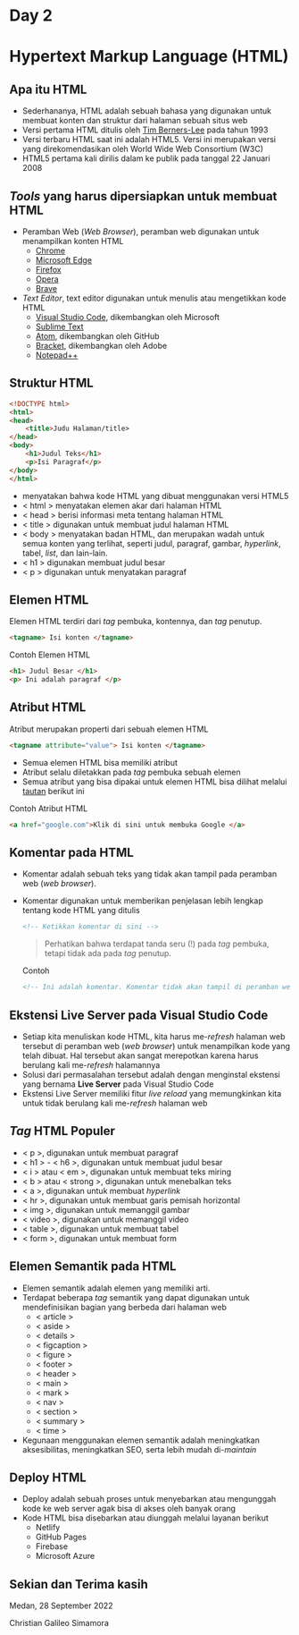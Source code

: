 # Day 2

# Hypertext Markup Language (HTML)

## Apa itu HTML

- Sederhananya, HTML adalah sebuah bahasa yang digunakan untuk membuat konten dan struktur dari halaman sebuah situs web
- Versi pertama HTML ditulis oleh [Tim Berners-Lee](https://en.wikipedia.org/wiki/Tim_Berners-Lee) pada tahun 1993
- Versi terbaru HTML saat ini adalah HTML5. Versi ini merupakan versi yang direkomendasikan oleh World Wide Web Consortium (W3C)
- HTML5 pertama kali dirilis dalam ke publik pada tanggal 22 Januari 2008

## *Tools* yang harus dipersiapkan untuk membuat HTML

- Peramban Web (*Web Browser*), peramban web digunakan untuk menampilkan konten HTML
    - [Chrome](https://www.google.com/chrome/)
    - [Microsoft Edge](https://www.microsoft.com/en-us/edge)
    - [Firefox](https://www.mozilla.org/en-US/firefox/new/)
    - [Opera](https://www.opera.com/browsers/opera)
    - [Brave](https://brave.com/)
- *Text Editor*, text editor digunakan untuk menulis atau mengetikkan kode HTML
    - [Visual Studio Code](https://code.visualstudio.com/download), dikembangkan oleh Microsoft
    - [Sublime Text](https://www.sublimetext.com/)
    - [Atom](https://atom.io/), dikembangkan oleh GitHub
    - [Bracket](https://brackets.io/), dikembangkan oleh Adobe
    - [Notepad++](https://notepad-plus-plus.org/downloads/)

## Struktur HTML

```html
<!DOCTYPE html>
<html>
<head>
	<title>Judu Halaman/title>
</head>
<body>
	<h1>Judul Teks</h1>
	<p>Isi Paragraf</p>
</body>
</html>
```

- <!DOCTYPE html> menyatakan bahwa kode HTML yang dibuat menggunakan versi HTML5
- < html > menyatakan elemen akar dari halaman HTML
- < head > berisi informasi meta tentang halaman HTML
- < title > digunakan untuk membuat judul halaman HTML
- < body > menyatakan badan HTML, dan merupakan wadah untuk semua konten yang terlihat, seperti judul, paragraf, gambar, *hyperlink*, tabel, *list*, dan lain-lain.
- < h1 > digunakan membuat judul besar
- < p > digunakan untuk menyatakan paragraf

## Elemen HTML

Elemen HTML terdiri dari *tag* pembuka, kontennya, dan *tag* penutup.

```html
<tagname> Isi konten </tagname>
```

Contoh Elemen HTML

```html
<h1> Judul Besar </h1>
<p> Ini adalah paragraf </p>
```

## Atribut HTML

Atribut merupakan properti dari sebuah elemen HTML

```html
<tagname attribute="value"> Isi konten </tagname>
```

- Semua elemen HTML bisa memiliki atribut
- Atribut selalu diletakkan pada *tag* pembuka sebuah elemen
- Semua atribut yang bisa dipakai untuk elemen HTML bisa dilihat melalui [tautan](https://www.w3schools.com/tags/ref_attributes.asp) berikut ini

Contoh Atribut HTML

```html
<a href="google.com">Klik di sini untuk membuka Google </a>
```

## Komentar pada HTML

- Komentar adalah sebuah teks yang tidak akan tampil pada peramban web (*web browser*).
- Komentar digunakan untuk memberikan penjelasan lebih lengkap tentang kode HTML yang ditulis
    
    ```html
    <!-- Ketikkan komentar di sini -->
    ```
    
    > Perhatikan bahwa terdapat tanda seru (!) pada *tag* pembuka, tetapi tidak ada pada *tag* penutup.
    > 
    
    Contoh 
    
    ```html
    <!-- Ini adalah komentar. Komentar tidak akan tampil di peramban web (*web browser*) -->
    ```
    

## Ekstensi Live Server pada Visual Studio Code

- Setiap kita menuliskan kode HTML, kita harus me-*refresh* halaman web tersebut di peramban web (*web browser*) untuk menampilkan kode yang telah dibuat. Hal tersebut akan sangat merepotkan karena harus berulang kali me-*refresh* halamannya
- Solusi dari permasalahan tersebut adalah dengan menginstal ekstensi yang bernama **Live Server** pada Visual Studio Code
- Ekstensi Live Server memiliki fitur *live reload* yang memungkinkan kita untuk tidak berulang kali me-*refresh* halaman web

## *Tag* HTML Populer

- < p >, digunakan untuk membuat paragraf
- < h1 > - < h6 >, digunakan untuk membuat judul besar
- < i > atau < em >, digunakan untuk membuat teks miring
- < b > atau < strong >, digunakan untuk menebalkan teks
- < a >, digunakan untuk membuat *hyperlink*
- < hr >, digunakan untuk membuat garis pemisah horizontal
- < img >, digunakan untuk memanggil gambar
- < video >, digunakan untuk memanggil video
- < table >, digunakan untuk membuat tabel
- < form >, digunakan untuk membuat form

## Elemen Semantik pada HTML

- Elemen semantik adalah elemen yang memiliki arti.
- Terdapat beberapa *tag* semantik yang dapat digunakan untuk mendefinisikan bagian yang berbeda dari halaman web
    - < article >
    - < aside >
    - < details >
    - < figcaption >
    - < figure >
    - < footer >
    - < header >
    - < main >
    - < mark >
    - < nav >
    - < section >
    - < summary >
    - < time >
- Kegunaan menggunakan elemen semantik adalah meningkatkan aksesibilitas, meningkatkan SEO, serta lebih mudah di-*maintain*

## Deploy HTML

- Deploy adalah sebuah proses untuk menyebarkan atau mengunggah kode ke web server agak bisa di akses oleh banyak orang
- Kode HTML bisa disebarkan atau diunggah melalui layanan berikut
    - Netlify
    - GitHub Pages
    - Firebase
    - Microsoft Azure

## Sekian dan Terima kasih

Medan, 28 September 2022

Christian Galileo Simamora
